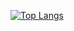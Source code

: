 [![Top Langs](https://github-readme-stats.vercel.app/api/top-langs/?username=shion24hub&theme=vue-dark&show_icons=true&layout=compact)](https://github.com/mo-ri-regen/github-readme-stats)
